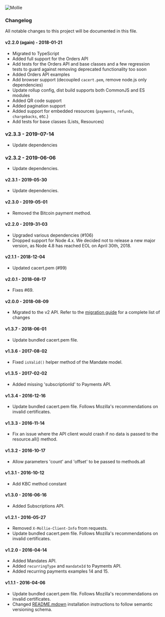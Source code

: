 ![Mollie](https://www.mollie.com/files/Mollie-Logo-Style-Small.png)

### Changelog

All notable changes to this project will be documented in this file.

#### v2.2.0 (again) - 2018-01-21
  - Migrated to TypeScript
  - Added full support for the Orders API
  - Add tests for the Orders API and base classes and a few regression tests to guard against removing deprecated functionality too soon
  - Added Orders API examples
  - Add browser support (decoupled `cacert.pem`, remove node.js only dependencies)
  - Update rollup config, dist build supports both CommonJS and ES modules
  - Added QR code support
  - Added pagination support
  - Added support for embedded resources (`payments`, `refunds`, `chargebacks`, etc.)
  - Add tests for base classes (Lists, Resources)

### v2.3.3 - 2019-07-14
  - Update dependencies

### v2.3.2 - 2019-06-06
  - Update dependencies.

#### v2.3.1 - 2019-05-30
  - Update dependencies.

#### v2.3.0 - 2019-05-01
  - Removed the Bitcoin payment method.

#### v2.2.0 - 2019-31-03
  - Upgraded various dependencies (#106)
  - Dropped support for Node 4.x. We decided not to release a new major version, as Node 4.8 has reached EOL on April 30th, 2018.

#### v2.1.1 - 2018-12-04
  - Updated cacert.pem (#99)

#### v2.0.1 - 2018-08-17
  - Fixes #69.

#### v2.0.0 - 2018-08-09
  - Migrated to the v2 API. Refer to the [migration guide](/docs/migration_v3_x.md) for a complete list of changes

#### v1.3.7 - 2018-06-01
  - Update bundled cacert.pem file.

#### v1.3.6 - 2017-08-02
  - Fixed `isValid()` helper method of the Mandate model.

#### v1.3.5 - 2017-02-02
  - Added missing 'subscriptionId' to Payments API.

#### v1.3.4 - 2016-12-16
  - Update bundled cacert.pem file. Follows Mozilla's recommendations on invalid certificates.

#### v1.3.3 - 2016-11-14
  - Fix an issue where the API client would crash if no data is passed to the resource.all() method.

#### v1.3.2 - 2016-10-17
  - Allow parameters 'count' and 'offset' to be passed to methods.all

#### v1.3.1 - 2016-10-12
  - Add KBC method constant

#### v1.3.0 - 2016-06-16
  - Added Subscriptions API.

#### v1.2.1 - 2016-05-27
  - Removed `X-Mollie-Client-Info` from requests.
  - Update bundled cacert.pem file. Follows Mozilla's recommendations on invalid certificates.

#### v1.2.0 - 2016-04-14
  - Added Mandates API.
  - Added `recurringType` and `mandateId` to Payments API.
  - Added recurring payments examples 14 and 15.

#### v1.1.1 - 2016-04-06
  - Update bundled cacert.pem file. Follows Mozilla's recommendations on invalid certificates.
  - Changed [README.mdown](README.mdown) installation instructions to follow semantic versioning schema.
